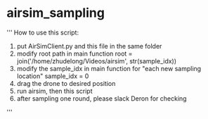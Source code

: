 # airsim_sampling
'''
How to use this script:
1. put AirSimClient.py and this file in the same folder
2. modify root path in main function
    root = join('/home/zhudelong/Videos/airsim', str(sample_idx))
3. modify the sample_idx in main function for "each new sampling location"
    sample_idx = 0
4. drag the drone to desired position
5. run airsim, then this script
6. after sampling one round, please slack Deron for checking
     
'''

